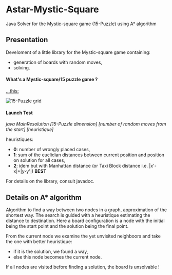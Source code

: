 # Astar-Mystic-Square
Java Solver for the Mystic-square game (15-Puzzle) using A* algorithm

## Presentation
Develoment of a little library for the Mystic-square game containing:
* generation of boards with random moves,
* solving.

#### What's a Mystic-square/15 puzzle game ?
[...this:](http://en.wikipedia.org/wiki/15_puzzle)

![15-Puzzle grid](https://lh6.ggpht.com/BJiw2hQrNG5KEoKovdL8oJfAi8spxmWxoNq2oRHQReLy_s75V8m153YeLiumy2xcRIeE=w300-rw "15-Puzzle grid")

#### Launch Test
*java MainResolution [15-Puzzle dimension] [number of random moves from the start] [heuristique]*

heuristiques:
* **0**: number of wrongly placed cases,
* **1**: sum of the euclidian distances between current position and position on solution for all cases,
* **2**: idem but with Manhattan distance (or Taxi Block distance i.e. |x'-x|+|y-y'|) **BEST**

For details on the library, consult javadoc.

## Details on A* algorithm
Algorithm to find a way between two nodes in a graph, approximation of the shortest way. The search is guided with a heuristique estimating the distance to destination. Here a board configuration is a node with the initial being the start point and the solution being the final point.

From the current node we examine the yet unvisited neighboors and take the one with better heuristique:
* if it is the solution, we found a way,
* else this node becomes the current node.

If all nodes are visited before finding a solution, the board is unsolvable !
